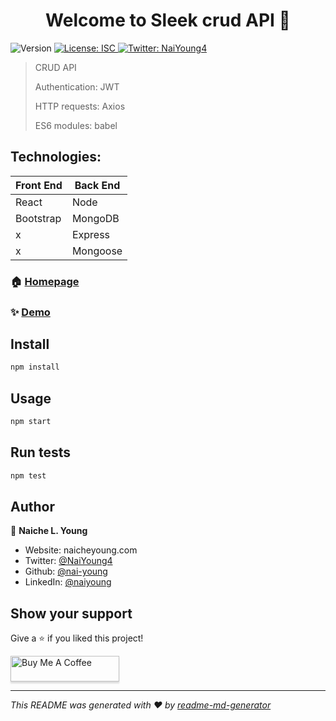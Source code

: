 <h1 align="center">Welcome to Sleek crud API 👋</h1>
<p>
  <img alt="Version" src="https://img.shields.io/badge/version-1.0.0-blue.svg?cacheSeconds=2592000" />
  <a href="#" target="_blank">
    <img alt="License: ISC" src="https://img.shields.io/badge/License-ISC-yellow.svg" />
  </a>
  <a href="https://twitter.com/NaiYoung4" target="_blank">
    <img alt="Twitter: NaiYoung4" src="https://img.shields.io/twitter/follow/NaiYoung4.svg?style=social" />
  </a>
</p>

> CRUD API
>
> Authentication: JWT
>
> HTTP requests: Axios
>
> ES6 modules: babel

## Technologies:

Front End | Back End
---|---
React | Node
Bootstrap | MongoDB
x | Express
x | Mongoose




### 🏠 [Homepage](https://github.com/nai-young/Sleek_crud)

### ✨ [Demo](https://github.com/nai-young/Sleek_crud)

## Install

```sh
npm install
```

## Usage

```sh
npm start
```

## Run tests

```sh
npm test
```

## Author

👤 **Naiche L. Young**

* Website: naicheyoung.com
* Twitter: [@NaiYoung4](https://twitter.com/NaiYoung4)
* Github: [@nai-young](https://github.com/nai-young)
* LinkedIn: [@naiyoung](https://linkedin.com/in/naiyoung)

## Show your support

Give a ⭐️ if you liked this project!


<a href="https://www.buymeacoffee.com/naiyoung" target="_blank"><img src="https://www.buymeacoffee.com/assets/img/custom_images/orange_img.png" alt="Buy Me A Coffee" style="height: 41px !important;width: 174px !important;box-shadow: 0px 3px 2px 0px rgba(190, 190, 190, 0.5) !important;-webkit-box-shadow: 0px 3px 2px 0px rgba(190, 190, 190, 0.5) !important;" ></a>

***
_This README was generated with ❤️ by [readme-md-generator](https://github.com/kefranabg/readme-md-generator)_